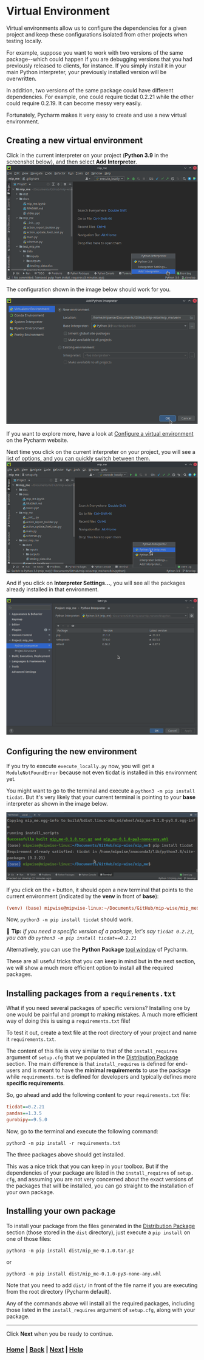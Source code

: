 # Virtual Environment
Virtual environments allow us to configure the dependencies for a given 
project and keep these configurations isolated from other projects when 
testing locally.

For example, suppose you want to work with two versions of the same 
package--which could happen if you are debugging versions that you had 
previously released to clients, for instance. If you simply install it in 
your main Python interpreter, your previously installed version will be 
overwritten. 

In addition, two versions of the same package could have different 
dependencies. For example, one could require ticdat 0.2.21 while the other 
could require 0.2.19. It can become messy very easily.

Fortunately, Pycharm makes it very easy to create and use a new virtual 
environment.

## Creating a new virtual environment
Click in the current interpreter on your project (**Python 3.9** in the 
screenshot below), and then select **Add Interpreter**.
![Nem Virtual Environment](figures/new_virtual_environment.png)

The configuration shown in the image below should work for you.

![Configuring New Environment](figures/configuring_new_environment.png)

If you want to explore more, have a look at
[Configure a virtual environment][virtual_env_pycharm] on 
the Pycharm website.

Next time you click on the current interpreter on your project, you will see 
a list of options, and you can quickly switch between them.
![Multiple Environments](figures/multiple_interpreters.png)

And if you click on **Interpreter Settings...**, you will see all the 
packages already installed in that environment.

![Interpreter Settings](figures/interpreter_settings.png)

## Configuring the new environment
If you try to execute `execute_locally.py` now, you will get a 
`ModuleNotFoundError` because not even ticdat is installed in this 
environment yet.

You might want to go to the terminal and execute a `python3 -m pip install 
ticdat`. But it's very likely that your current terminal is pointing to your 
**base** interpreter as shown in the image below. 

![Base Interpreter](figures/base_interpreter.png)

If you click on the `+` button, it should open a new terminal that points to 
the current environment (indicated by the **venv** in front of **base**):
```ini
(venv) (base) mipwise@mipwise-linux:~/Documents/GitHub/mip-wise/mip_me$ 
```
Now, `python3 -m pip install ticdat` should work.

📝 **Tip:** 
*If you need a specific version of a package, let's say `ticdat 0.2.21`, you 
can do `python3 -m pip install ticdat==0.2.21`*

Alternatively, you can use the **Python Package** [tool window][tool_window]
of Pycharm. 

These are all useful tricks that you can keep in mind but in the next 
section, we will show a much more efficient option to install all the 
required packages.

## Installing packages from a `requirements.txt`
What if you need several packages of specific versions?
Installing one by one would be painful and prompt to making mistakes. A much 
more efficient way of doing this is using a `requirements.txt` file!

To test it out, create a text file at the root directory of your project and 
name it `requirements.txt`.

The content of this file is very similar to that of the `install_requires` 
argument of `setup.cfg` that we populated in the 
[Distribution Package][distribution_package] section. The main difference is 
that `install_requires` is defined for end-users and is meant to have the 
**minimal requirements** to use the package while `requirements.txt` is 
defined for developers and typically defines more **specific requirements**.

So, go ahead and add the following content to your `requirements.txt` file:
```ini
ticdat==0.2.21
pandas==1.3.5
gurobipy==9.5.0
```

Now, go to the terminal and execute the following command:
```commandline
python3 -m pip install -r requirements.txt
```
The three packages above should get installed.

This was a nice trick that you can keep in your toolbox. But if the 
dependencies of your package are listed in the `install_requires` of `setup.
cfg`, and assuming you are not very concerned about the exact versions of
the packages that will be installed, you can go straight to the installation 
of your own package.

## Installing your own package
To install your package from the files generated in the
[Distribution Package][distribution_package] section (those stored in the 
`dist` directory), just execute a `pip install` on one of those files:
```commandline
python3 -m pip install dist/mip_me-0.1.0.tar.gz
```
or
```commandline
python3 -m pip install dist/mip_me-0.1.0-py3-none-any.whl
```
Note that you need to add `dist/` in front of the file name if you are 
executing from the root directory (Pycharm default).

Any of the commands above will install all the required packages, including 
those listed in the `install_requires` argument of `setup.cfg`, along with 
your package.

------------------------------------------------------------------------------
Click **Next** when you be ready to continue.

[virtual_env_pycharm]: https://www.jetbrains.com/help/pycharm/creating-virtual-environment.html
[tool_window]: https://www.jetbrains.com/help/pycharm/installing-uninstalling-and-upgrading-packages.html
[distribution_package]: ../1_distribution_package/README.md

### [Home][home] | [Back][back] | [Next][next] | [Help][help]

[home]: ../../README.md
[back]: ../4_configured_deployment/README.md
[next]: ../next_steps/README.md
[help]: ../../0_help/README.md